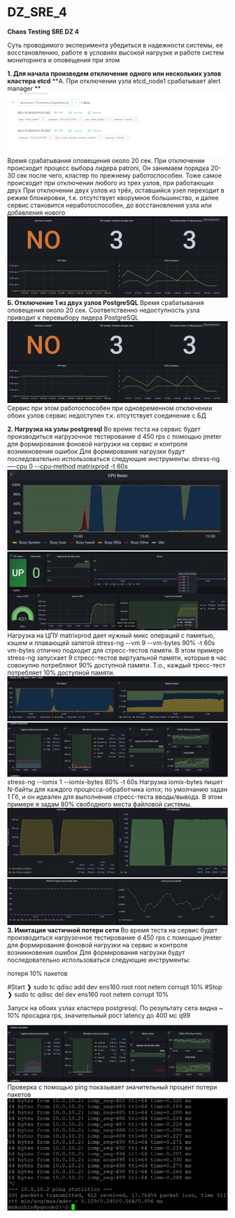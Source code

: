 # DZ_SRE_4
**Chaos Testing SRE DZ 4**

Суть проводимого эксперимента убедиться в надежности системы, ее восстановлению, работе  в условиях высокой нагрузке и работе систем мониторинга и оповещения при этом

**1.	 Для начала произведем отключение  одного или нескольких узлов кластера etcd**
**А. При отключении узла etcd_node1 срабатывает  alert manager **
 ![ Alt 1](https://github.com/mnkozhin/DZ_SRE_4/blob/main/1.JPG)
Время срабатывания оповещения около 20 сек. При отключении происходит процесс выбора лидера patroni,  Он занимаем порядка 20-30 сек   после чего, кластер по прежнему работоспособен. 
Тоже самое происходит при отключении любого из трех узлов, при работающих двух
При отключении двух узлов из трёх, оставшийся узел переходит в режим блокировки, т.к. отсутствует кворумное большинство, и далее сервис становится неработоспособен, до восстановления узла или добавления нового 
![ Alt 1](https://github.com/mnkozhin/DZ_SRE_4/blob/main/2.JPG)
**Б. Отключение 1 из двух узлов PostgreSQL**
Время срабатывания оповещения около 20 сек.
Соответственно недоступность узла приводит к перевыбору лидера PostgreSQL 
![ Alt 1](https://github.com/mnkozhin/DZ_SRE_4/blob/main/2.JPG)
Сервис при этом работоспособен
при одновременном отключении обоих узлов сервис недоступен т.к. отсутствует соединение с БД

**2.	Нагрузка на узлы postgresql**
Во время теста на сервис будет производиться нагрузочное тестирование d 450 rps  с помощью jmeter для формирования фоновой нагрузки на сервис и контроля возникновения ошибок
Для формирования нагрузки будут последовательно использоваться следующие инструменты:
stress-ng —-cpu 0 --cpu-method matrixprod -t 60s
![ Alt 1](https://github.com/mnkozhin/DZ_SRE_4/blob/main/5.JPG)
![ Alt 1](https://github.com/mnkozhin/DZ_SRE_4/blob/main/6.JPG)
Нагрузка на ЦПУ matrixprod дает нужный микс операций с памятью, кэшем и плавающей запятой 
stress-ng --vm 9 --vm-bytes 90% -t 60s
 vm-bytes отлично подходит для стресс-тестов памяти. В этом примере stress-ng запускает 9 стресс-тестов виртуальной памяти, которые в час совокупно потребляют 90% доступной памяти. Т.о., каждый тресс-тест потребляет 10% доступной памяти.
 ![ Alt 1](https://github.com/mnkozhin/DZ_SRE_4/blob/main/7.JPG)
 ![ Alt 1](https://github.com/mnkozhin/DZ_SRE_4/blob/main/8.JPG)
stress-ng --iomix 1 --iomix-bytes 80% -t 60s
Нагрузка iomix-bytes пишет N-байты для каждого процесса-обработчика iomix; по умолчанию задан 1 Гб, и он идеален для выполнения стресс-теста вводы/вывода. В этом примере я задам 80% свободного места файловой системы.
![ Alt 1](https://github.com/mnkozhin/DZ_SRE_4/blob/main/9.JPG)
![ Alt 1](https://github.com/mnkozhin/DZ_SRE_4/blob/main/10.JPG)
**3.	Имитация частичной потери сети**
Во время теста на сервис будет производиться нагрузочное тестирование d 450 rps  с помощью jmeter для формирования фоновой нагрузки на сервис и контроля возникновения ошибок
Для формирования нагрузки будут последовательно использоваться следующие инструменты:

потеря 10% пакетов 

#Start
❯ sudo tc qdisc add dev ens160 root root netem corrupt 10%
#Stop
❯ sudo tc qdisc del dev ens160 root netem corrupt 10%

Запуск на обоих узлах кластера postgresql. По результату сета видна ~ 10% просадка rps, значительный рост latency до 400 мс q99

![ Alt 1](https://github.com/mnkozhin/DZ_SRE_4/blob/main/11.JPG)
Проверка с помощью ping  показывает значительный процент потери пакетов
![ Alt 1](https://github.com/mnkozhin/DZ_SRE_4/blob/main/12.JPG)
